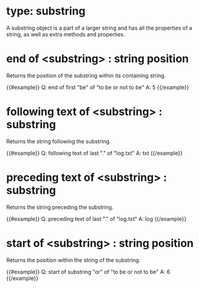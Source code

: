 # type: substring

A substring object is a part of a larger string and has all the properties of a string, as well as extra methods and properties.

# end of &lt;substring&gt; : string position

Returns the position of the substring within its containing string.

{{#example}}
Q: end of first &quot;be&quot; of &quot;to be or not to be&quot;
A: 5
{{/example}}

# following text of &lt;substring&gt; : substring

Returns the string following the substring.

{{#example}}
Q: following text of last &quot;.&quot; of &quot;log.txt&quot;
A: txt
{{/example}}

# preceding text of &lt;substring&gt; : substring

Returns the string preceding the substring.

{{#example}}
Q: preceding text of last &quot;.&quot; of &quot;log.txt&quot;
A: log
{{/example}}

# start of &lt;substring&gt; : string position

Returns the position within the string of the substring.

{{#example}}
Q: start of substring &quot;or&quot; of &quot;to be or not to be&quot;
A: 6
{{/example}}
